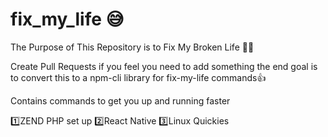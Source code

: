 # fix_my_life :sweat_smile:

The Purpose of This Repository is to Fix My Broken Life :doughnut::pensive:

Create Pull Requests if you feel you need to add something the end goal is to convert this to a npm-cli library for fix-my-life commands:thumbsup:

Contains commands to get you up and running faster 

:one:ZEND PHP set up
:two:React Native 
:three:Linux Quickies
